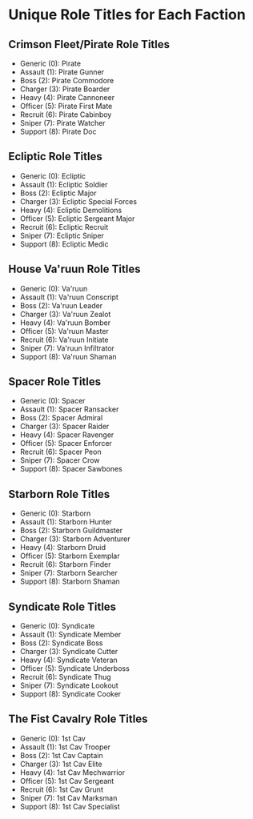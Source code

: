 # Unique Role Titles for Each Faction

## Crimson Fleet/Pirate Role Titles
- Generic (0): Pirate
- Assault (1): Pirate Gunner
- Boss (2): Pirate Commodore
- Charger (3): Pirate Boarder
- Heavy (4): Pirate Cannoneer
- Officer (5): Pirate First Mate
- Recruit (6): Pirate Cabinboy
- Sniper (7): Pirate Watcher
- Support (8): Pirate Doc

## Ecliptic Role Titles
- Generic (0): Ecliptic
- Assault (1): Ecliptic Soldier
- Boss (2): Ecliptic Major
- Charger (3): Ecliptic Special Forces
- Heavy (4): Ecliptic Demolitions
- Officer (5): Ecliptic Sergeant Major
- Recruit (6): Ecliptic Recruit
- Sniper (7): Ecliptic Sniper
- Support (8): Ecliptic Medic

## House Va'ruun Role Titles
- Generic (0): Va'ruun
- Assault (1): Va'ruun Conscript
- Boss (2): Va'ruun Leader
- Charger (3): Va'ruun Zealot
- Heavy (4): Va'ruun Bomber
- Officer (5): Va'ruun Master
- Recruit (6): Va'ruun Initiate
- Sniper (7): Va'ruun Infiltrator
- Support (8): Va'ruun Shaman

## Spacer Role Titles
- Generic (0): Spacer
- Assault (1): Spacer Ransacker
- Boss (2): Spacer Admiral
- Charger (3): Spacer Raider
- Heavy (4): Spacer Ravenger
- Officer (5): Spacer Enforcer
- Recruit (6): Spacer Peon
- Sniper (7): Spacer Crow
- Support (8): Spacer Sawbones

## Starborn Role Titles
- Generic (0): Starborn
- Assault (1): Starborn Hunter
- Boss (2): Starborn Guildmaster
- Charger (3): Starborn Adventurer
- Heavy (4): Starborn Druid
- Officer (5): Starborn Exemplar
- Recruit (6): Starborn Finder
- Sniper (7): Starborn Searcher
- Support (8): Starborn Shaman

## Syndicate Role Titles
- Generic (0): Syndicate
- Assault (1): Syndicate Member
- Boss (2): Syndicate Boss
- Charger (3): Syndicate Cutter
- Heavy (4): Syndicate Veteran
- Officer (5): Syndicate Underboss
- Recruit (6): Syndicate Thug
- Sniper (7): Syndicate Lookout
- Support (8): Syndicate Cooker

## The Fist Cavalry Role Titles
- Generic (0): 1st Cav
- Assault (1): 1st Cav Trooper
- Boss (2): 1st Cav Captain
- Charger (3): 1st Cav Elite
- Heavy (4): 1st Cav Mechwarrior
- Officer (5): 1st Cav Sergeant
- Recruit (6): 1st Cav Grunt
- Sniper (7): 1st Cav Marksman
- Support (8): 1st Cav Specialist
